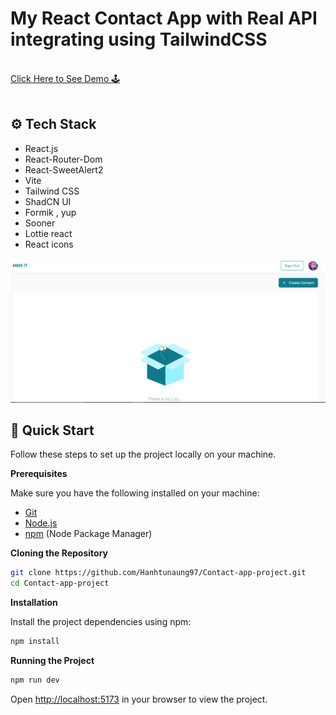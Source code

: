 # My React Contact App with Real API integrating using TailwindCSS

<div>
   <br/>
   <a href="https://react-contacts-application.netlify.app/" target="_blank">
   Click Here to See Demo 🕹️
  </a>
</div>
<br/>

## <a name="tech-stack">⚙️ Tech Stack</a>

- React.js
- React-Router-Dom
- React-SweetAlert2
- Vite
- Tailwind CSS
- ShadCN UI
- Formik , yup
- Sooner
- Lottie react
- React icons

![react_contact webpage](https://github.com/Hanhtunaung97/Contact-app-project/blob/d3ac6220bb780510d6fa824a72ae290db47fdd31/public/home.PNG)

## <a>🤸 Quick Start</a>

Follow these steps to set up the project locally on your machine.

**Prerequisites**

Make sure you have the following installed on your machine:

- [Git](https://git-scm.com/)
- [Node.js](https://nodejs.org/en)
- [npm](https://www.npmjs.com/) (Node Package Manager)

**Cloning the Repository**

```bash
git clone https://github.com/Hanhtunaung97/Contact-app-project.git
cd Contact-app-project
```

**Installation**

Install the project dependencies using npm:

```bash
npm install
```

**Running the Project**

```bash
npm run dev
```

Open [http://localhost:5173](http://localhost:5173) in your browser to view the project.


